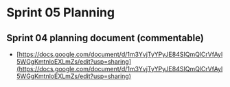 # Sprint 05 Planning

## Sprint 04 planning document (commentable)

- [https://docs.google.com/document/d/1m3YvjTyYPyJE84SIQmQlCrVfAyl5WGgKmtnloEXLmZs/edit?usp=sharing](https://docs.google.com/document/d/1m3YvjTyYPyJE84SIQmQlCrVfAyl5WGgKmtnloEXLmZs/edit?usp=sharing)
